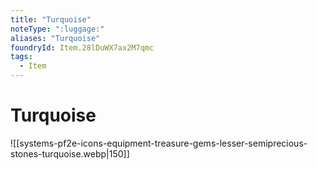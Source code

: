 ```yaml
---
title: "Turquoise"
noteType: ":luggage:"
aliases: "Turquoise"
foundryId: Item.28lDuWX7ax2M7qmc
tags:
  - Item
---
```


# Turquoise
![[systems-pf2e-icons-equipment-treasure-gems-lesser-semiprecious-stones-turquoise.webp|150]]

